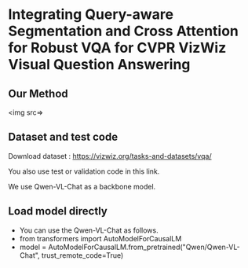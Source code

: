 # Integrating Query-aware Segmentation and Cross Attention for Robust VQA for CVPR VizWiz Visual Question Answering 

## Our Method
<img src=>

## Dataset and test code

Download dataset : https://vizwiz.org/tasks-and-datasets/vqa/

You also use test or validation code in this link. 

We use Qwen-VL-Chat as a backbone model. 


## Load model directly
- You can use the Qwen-VL-Chat as follows.
- from transformers import AutoModelForCausalLM
- model = AutoModelForCausalLM.from_pretrained("Qwen/Qwen-VL-Chat", trust_remote_code=True)
